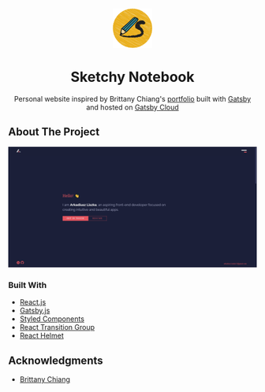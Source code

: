 <div id="top"></div>

<!-- PROJECT LOGO -->
<br />
<div align="center">
  <a href="https://github.com/shocquu/sketchy-reactjs">
    <img src="https://raw.githubusercontent.com/shocquu/sketchy-notebook/0a8658cb5337e3a16840c906b37d1721c366dabd/public/logo.svg" alt="Logo" width="80" height="80">
  </a>
  <h1 align="center">Sketchy Notebook</h3>
  <p align="center">
  Personal website inspired by Brittany Chiang's <a href="https://brittanychiang.com" target="_blank">portfolio</a> built with <a href="https://www.gatsbyjs.org/" target="_blank">Gatsby</a> and hosted on <a href="https://www.gatsbyjs.com/products/cloud/" target="_blank">Gatsby Cloud</a>
</p>
</div>

<!-- ABOUT THE PROJECT -->

## About The Project

![preview](https://github.com/shocquu/portfolio-v2/blob/main/static/portfolio.png?raw=true)

### Built With

-   [React.js](https://reactjs.org/)
-   [Gatsby.js](https://www.gatsbyjs.org/)
-   [Styled Components](https://styled-components.com/)
-   [React Transition Group](https://reactcommunity.org/react-transition-group/)
-   [React Helmet](https://github.com/nfl/react-helmet)

<!-- ACKNOWLEDGMENTS -->

## Acknowledgments

-   [Brittany Chiang](https://brittanychiang.com)

